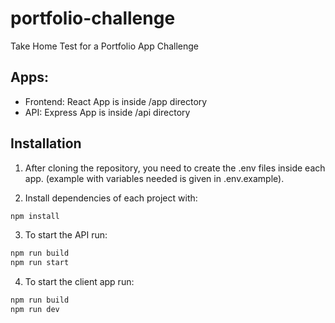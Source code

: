 # portfolio-challenge

Take Home Test for a Portfolio App Challenge

## Apps:

- Frontend: React App is inside /app directory
- API: Express App is inside /api directory

## Installation

1. After cloning the repository, you need to create the .env files inside each app. (example with variables needed is given in .env.example).

2. Install dependencies of each project with:

```sh
npm install
```

3. To start the API run:

```sh
npm run build
npm run start
```

4. To start the client app run:

```sh
npm run build
npm run dev
```
